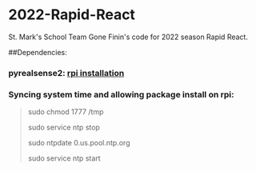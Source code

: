 # 2022-Rapid-React

St. Mark's School Team Gone Finin's code for 2022 season Rapid React. 

##Dependencies:

### pyrealsense2: [rpi installation](https://github.com/IntelRealSense/librealsense/blob/master/doc/installation_raspbian.md)

### Syncing system time and allowing package install on rpi:

> sudo chmod 1777 /tmp
> 
> sudo service ntp stop
> 
> sudo ntpdate 0.us.pool.ntp.org
> 
> sudo service ntp start
